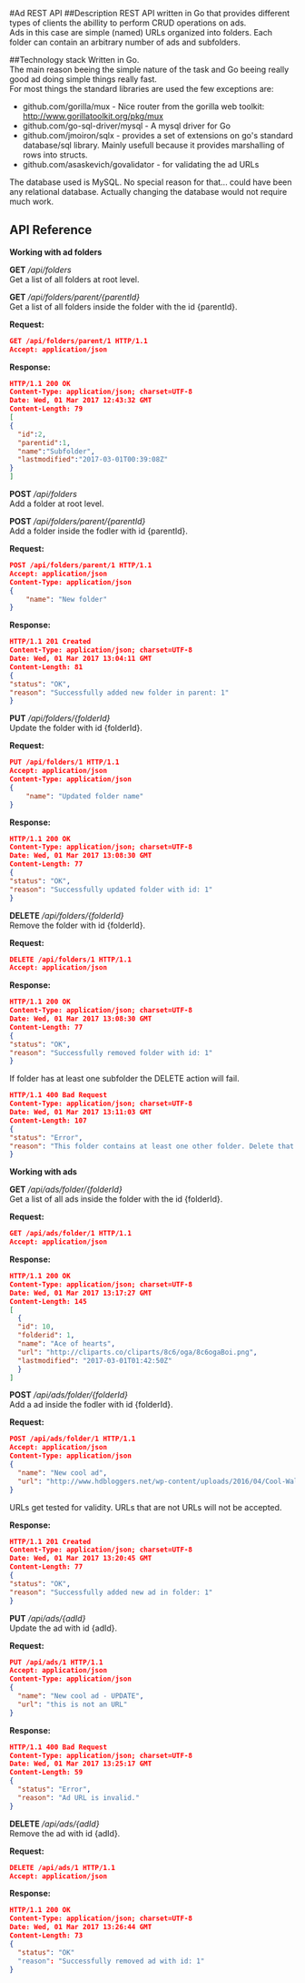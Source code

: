#Ad REST API
##Description
REST API written in Go that provides different types of clients the abillity to perform CRUD operations on ads.  
Ads in this case are simple (named) URLs organized into folders. Each folder can contain an arbitrary number of ads and subfolders.

##Technology stack
Written in Go.  
The main reason beeing the simple nature of the task and Go beeing really good ad doing simple things really fast.  
For most things the standard libraries are used the few exceptions are:
* github.com/gorilla/mux - Nice router from the gorilla web toolkit: http://www.gorillatoolkit.org/pkg/mux 
* github.com/go-sql-driver/mysql - A mysql driver for Go
* github.com/jmoiron/sqlx - provides a set of extensions on go's standard database/sql library. Mainly usefull because it provides marshalling of rows into structs.
* github.com/asaskevich/govalidator - for validating the ad URLs

The database used is MySQL. No special reason for that... could have been any relational database. Actually changing the database would not require much work.

## API Reference

**Working with ad folders**  

**GET** */api/folders*  
Get a list of all folders at root level.

**GET** */api/folders/parent/{parentId}*  
Get a list of all folders inside the folder with the id {parentId}.

**Request:**
```JSON
GET /api/folders/parent/1 HTTP/1.1
Accept: application/json
```
**Response:**
```JSON
HTTP/1.1 200 OK
Content-Type: application/json; charset=UTF-8
Date: Wed, 01 Mar 2017 12:43:32 GMT
Content-Length: 79
[
{
  "id":2,
  "parentid":1,
  "name":"Subfolder",
  "lastmodified":"2017-03-01T00:39:08Z"
}
]
```

**POST** */api/folders*  
Add a folder at root level.

**POST** */api/folders/parent/{parentId}*  
Add a folder inside the fodler with id {parentId}.

**Request:**
```JSON
POST /api/folders/parent/1 HTTP/1.1
Accept: application/json
Content-Type: application/json
{
    "name": "New folder"
}
```

**Response:**
```JSON
HTTP/1.1 201 Created
Content-Type: application/json; charset=UTF-8
Date: Wed, 01 Mar 2017 13:04:11 GMT
Content-Length: 81
{
"status": "OK",
"reason": "Successfully added new folder in parent: 1"
}
```

**PUT** */api/folders/{folderId}*  
Update the folder with id {folderId}.

**Request:**
```JSON
PUT /api/folders/1 HTTP/1.1
Accept: application/json
Content-Type: application/json
{
    "name": "Updated folder name"
}
```

**Response:**
```JSON
HTTP/1.1 200 OK
Content-Type: application/json; charset=UTF-8
Date: Wed, 01 Mar 2017 13:08:30 GMT
Content-Length: 77
{
"status": "OK",
"reason": "Successfully updated folder with id: 1"
}
```

**DELETE** */api/folders/{folderId}*  
Remove the folder with id {folderId}.

**Request:**
```JSON
DELETE /api/folders/1 HTTP/1.1
Accept: application/json
```

**Response:**
```JSON
HTTP/1.1 200 OK
Content-Type: application/json; charset=UTF-8
Date: Wed, 01 Mar 2017 13:08:30 GMT
Content-Length: 77
{
"status": "OK",
"reason": "Successfully removed folder with id: 1"
}
```
If folder has at least one subfolder the DELETE action will fail.
```JSON
HTTP/1.1 400 Bad Request
Content-Type: application/json; charset=UTF-8
Date: Wed, 01 Mar 2017 13:11:03 GMT
Content-Length: 107
{
"status": "Error",
"reason": "This folder contains at least one other folder. Delete that first."
}
```

**Working with ads**  

**GET** */api/ads/folder/{folderId}*  
Get a list of all ads inside the folder with the id {folderId}.

**Request:**
```JSON
GET /api/ads/folder/1 HTTP/1.1
Accept: application/json
```
**Response:**
```JSON
HTTP/1.1 200 OK
Content-Type: application/json; charset=UTF-8
Date: Wed, 01 Mar 2017 13:17:27 GMT
Content-Length: 145
[
  {
  "id": 10,
  "folderid": 1,
  "name": "Ace of hearts",
  "url": "http://cliparts.co/cliparts/8c6/oga/8c6ogaBoi.png",
  "lastmodified": "2017-03-01T01:42:50Z"
  }
]
```

**POST** */api/ads/folder/{folderId}*  
Add a ad inside the fodler with id {folderId}.

**Request:**
```JSON
POST /api/ads/folder/1 HTTP/1.1
Accept: application/json
Content-Type: application/json
{
  "name": "New cool ad",
  "url": "http://www.hdbloggers.net/wp-content/uploads/2016/04/Cool-Wallpapers.jpg"
}
```
URLs get tested for validity. URLs that are not URLs will not be accepted.

**Response:**
```JSON
HTTP/1.1 201 Created
Content-Type: application/json; charset=UTF-8
Date: Wed, 01 Mar 2017 13:20:45 GMT
Content-Length: 77
{
"status": "OK",
"reason": "Successfully added new ad in folder: 1"
}
```

**PUT** */api/ads/{adId}*  
Update the ad with id {adId}.

**Request:**
```JSON
PUT /api/ads/1 HTTP/1.1
Accept: application/json
Content-Type: application/json
{
  "name": "New cool ad - UPDATE",
  "url": "this is not an URL"
}
```

**Response:**
```JSON
HTTP/1.1 400 Bad Request
Content-Type: application/json; charset=UTF-8
Date: Wed, 01 Mar 2017 13:25:17 GMT
Content-Length: 59
{
  "status": "Error",
  "reason": "Ad URL is invalid."
}
```

**DELETE** */api/ads/{adId}*  
Remove the ad with id {adId}.

**Request:**
```JSON
DELETE /api/ads/1 HTTP/1.1
Accept: application/json
```

**Response:**
```JSON
HTTP/1.1 200 OK
Content-Type: application/json; charset=UTF-8
Date: Wed, 01 Mar 2017 13:26:44 GMT
Content-Length: 73
{
  "status": "OK"
  "reason": "Successfully removed ad with id: 1"
}
```
